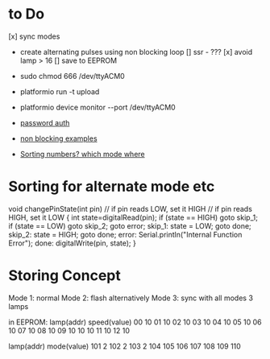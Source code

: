 # to Do
[x] sync modes
  - create alternating pulses using non blocking loop
[] ssr - ???
[x] avoid lamp > 16
[] save to EEPROM


- sudo chmod 666 /dev/ttyACM0
- platformio run -t upload
- platformio device monitor --port /dev/ttyACM0


- [password auth](https://www.instructables.com/id/Arduino-password-lock/)
- [non blocking examples](https://learn.adafruit.com/multi-tasking-the-arduino-part-1/using-millis-for-timing)

- [Sorting numbers? which mode where](https://www.arduino.cc/reference/en/language/structure/control-structure/goto/)

# Sorting for alternate mode etc

void changePinState(int pin)
// if pin reads LOW, set it HIGH
// if pin reads HIGH, set it LOW
{
  int state=digitalRead(pin);
  if (state == HIGH) goto skip_1;
  if (state == LOW) goto skip_2;
  goto error;
  skip_1:
  state = LOW;
  goto done;
  skip_2:
  state = HIGH;
  goto done;
  error:
  Serial.println("Internal Function Error");
  done:
  digitalWrite(pin, state);
}  

# Storing Concept
Mode 1: normal
Mode 2: flash alternatively
Mode 3: sync with all modes 3 lamps


in EEPROM:
lamp(addr)  speed(value)
00          10
01          10
02          10
03          10
04          10
05          10
06          10
07          10
08          10
09          10
10          10
11          10
12          10

lamp(addr)  mode(value)
101         2
102         2
103         2
104
105
106
107
108
109
110
